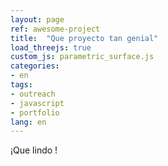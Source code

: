 ```yaml
---
layout: page
ref: awesome-project
title:  "Que proyecto tan genial"
load_threejs: true
custom_js: parametric_surface.js
categories:
- en
tags:
- outreach
- javascript
- portfolio
lang: en
---
```


¡Que lindo !
